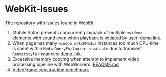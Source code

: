 # WebKit-Issues
The repository with issues found in WebKit

1. Mobile Safari prevents concurrent playback of multiple `<video>` elements with sound even when playback is initiated by user: [demo link](https://mstyura.github.io/webkit-issues/audible-video-concurrent-playback/index.html).
1. When page has many `window.matchMedia` instances too much CPU time is spent within `MediaQueryEvaluator::evaluate` due to transient `RenderStyle` instances: [demo link](https://mstyura.github.io/webkit-issues/many-media-query-list/index.html).
1. Excessive memory copying when attempt to implement video processing pipeline with WebWorkers: [README.md](https://github.com/mstyura/webkit-issues/blob/main/video-transform-pipeline/README.md)
1. [VideoFrame construction benchmark](https://mstyura.github.io/webkit-issues/video-frame-construction/)
